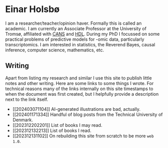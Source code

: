 # Einar Holsbø 
I am a researcher/teacher/opinion haver. Formally this is called an academic. I
am currently an Associate Professor at the University of Tromsø, affiliated
with [CANS](https://uit.no/research/cans) and
[HDL](https://uit-hdl.github.io/). During my PhD I focussed on some practical
problems of predictive models for -omic data, particularly transcriptomics. I
am interested in statistics, the Reverend Bayes, causal inference, computer
science, mathematics, etc. 

## Writing
Apart from listing my research and similar I use this site to publish little
notes and other writing. Here are some links to some things I wrote. For
technical reasons many of the links internally on this site timestamps to when
the document was first created, but I helpfully provide a description next to
the link itself.

* [[202403071104]] AI-generated illustrations are bad, actually.
* [[202401171334]] Handful of blog posts from the Technical University of Denmark.
* [[202312202201]] List of books I may read.
* [[202312132213]] List of books I read.
* [[202312131102]] On rebuilding this site from scratch to be more `web 1.0`.

